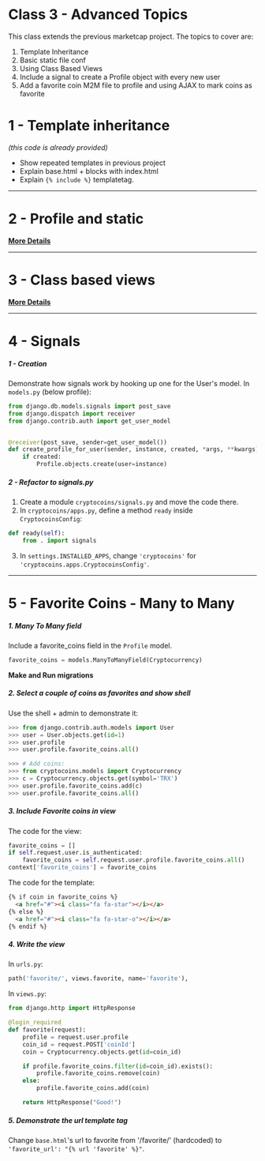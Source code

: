 # Class 3 - Advanced Topics

This class extends the previous marketcap project. The topics to cover are:

1. Template Inheritance
2. Basic static file conf
3. Using Class Based Views
4. Include a signal to create a Profile object with every new user
5. Add a favorite coin M2M file to profile and using AJAX to mark coins as favorite

# 1 - Template inheritance

_(this code is already provided)_

* Show repeated templates in previous project
* Explain base.html + blocks with index.html
* Explain `{% include %}` templatetag.

---

# 2 - Profile and static
**[More Details](/2_profile_static_files.md)**

---

# 3 - Class based views

**[More Details](/class_based_views.md)**

---

# 4 - Signals

##### 1 - Creation
Demonstrate how signals work by hooking up one for the User's model. In `models.py` (below profile):

```python
from django.db.models.signals import post_save
from django.dispatch import receiver
from django.contrib.auth import get_user_model


@receiver(post_save, sender=get_user_model())
def create_profile_for_user(sender, instance, created, *args, **kwargs):
    if created:
        Profile.objects.create(user=instance)
```

##### 2 - Refactor to signals.py

1. Create a module `cryptocoins/signals.py` and move the code there.
2. In `cryptocoins/apps.py`, define a method `ready` inside `CryptocoinsConfig`:
```python
def ready(self):
    from . import signals
```
3. In `settings.INSTALLED_APPS`, change `'cryptocoins'` for `'cryptocoins.apps.CryptocoinsConfig'`.

---

# 5 - Favorite Coins - Many to Many

##### 1. Many To Many field
Include a favorite_coins field in the `Profile` model.

```python
favorite_coins = models.ManyToManyField(Cryptocurrency)
```

**Make and Run migrations**

##### 2. Select a couple of coins as favorites and show shell

Use the shell + admin to demonstrate it:

```python
>>> from django.contrib.auth.models import User
>>> user = User.objects.get(id=1)
>>> user.profile
>>> user.profile.favorite_coins.all()

>>> # Add coins:
>>> from cryptocoins.models import Cryptocurrency
>>> c = Cryptocurrency.objects.get(symbol='TRX')
>>> user.profile.favorite_coins.add(c)
>>> user.profile.favorite_coins.all()
```

##### 3. Include Favorite coins in view

The code for the view:
```python
favorite_coins = []
if self.request.user.is_authenticated:
    favorite_coins = self.request.user.profile.favorite_coins.all()
context['favorite_coins'] = favorite_coins
```

The code for the template:

```html
{% if coin in favorite_coins %}
  <a href="#"><i class="fa fa-star"></i></a>
{% else %}
  <a href="#"><i class="fa fa-star-o"></i></a>
{% endif %}
```

##### 4. Write the view

In `urls.py`:

```python
path('favorite/', views.favorite, name='favorite'),
```

In `views.py`:

```python
from django.http import HttpResponse

@login_required
def favorite(request):
    profile = request.user.profile
    coin_id = request.POST['coinId']
    coin = Cryptocurrency.objects.get(id=coin_id)

    if profile.favorite_coins.filter(id=coin_id).exists():
        profile.favorite_coins.remove(coin)
    else:
        profile.favorite_coins.add(coin)

    return HttpResponse("Good!")
```

##### 5. Demonstrate the url template tag
Change `base.html`'s url to favorite from '/favorite/' (hardcoded) to `'favorite_url': "{% url 'favorite' %}"`.
